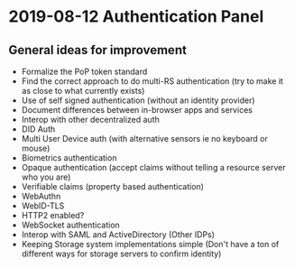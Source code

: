 # 2019-08-12 Authentication Panel

## General ideas for improvement

*  Formalize the PoP token standard
*  Find the correct approach to do multi-RS authentication (try to make it as close to what currently exists)
*  Use of self signed authentication (without an identity provider)
*  Document differences between in-browser apps and services
*  Interop with other decentralized auth
*  DID Auth
*  Multi User Device auth (with alternative sensors ie no keyboard or mouse)
*  Biometrics authentication
*  Opaque authentication (accept claims without telling a resource server who you are)
*  Verifiable claims (property based authentication)
*  WebAuthn
*  WebID-TLS
*  HTTP2 enabled?
*  WebSocket authentication
*  Interop with SAML and ActiveDirectory (Other IDPs)
*  Keeping Storage system implementations simple (Don't have a ton of different ways for storage servers to confirm identity)
